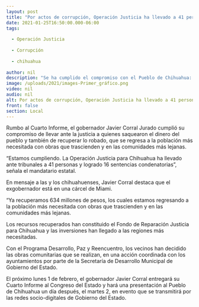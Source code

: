```yaml
---
layout: post
title: "Por actos de corrupción, Operación Justicia ha llevado a 41 personas ante los tribunales"
date: 2021-01-25T16:50:00.000-06:00
tags:
  
  - Operación Justicia
  
  - Corrupción
  
  - chihuahua
  
author: nil
description: "Se ha cumplido el compromiso con el Pueblo de Chihuahua: el ex gobernador está en una cárcel de Miami y ya se recuperaron 634 millones de pesos, que se regresan en obras para la población más necesitada y en las comunidades más lejanas"
image: /uploads/2021/images-Primer_gráfico.png
video: nil
audio: nil
alt: Por actos de corrupción, Operación Justicia ha llevado a 41 personas ante los tribunales
front: false
section: Local
---
```


Rumbo al Cuarto Informe, el gobernador Javier Corral Jurado cumplió su compromiso de llevar ante la justicia a quienes saquearon el dinero del pueblo y también de recuperar lo robado, que se regresa a la población más necesitada con obras que trascienden y en las comunidades más lejanas.

“Estamos cumpliendo. La Operación Justicia para Chihuahua ha llevado ante tribunales a 41 personas y logrado 16 sentencias condenatorias”, señala el mandatario estatal.

En mensaje a las y los chihuahuenses, Javier Corral destaca que el exgobernador está en una cárcel de Miami.

“Ya recuperamos 634 millones de pesos, los cuales estamos regresando a la población más necesitada con obras que trascienden y en las comunidades más lejanas.

Los recursos recuperados han constituido el Fondo de Reparación Justicia para Chihuahua y las inversiones han llegado a las regiones más necesitadas.

Con el Programa Desarrollo, Paz y Reencuentro, los vecinos han decidido las obras comunitarias que se realizan, en una acción coordinada con los ayuntamientos por parte de la Secretaría de Desarrollo Municipal de Gobierno del Estado.

El próximo lunes 1 de febrero, el gobernador Javier Corral entregará su Cuarto Informe al Congreso del Estado y hará una presentación al Pueblo de Chihuahua un día después, el martes 2, en evento que se transmitirá por las redes socio-digitales de Gobierno del Estado.